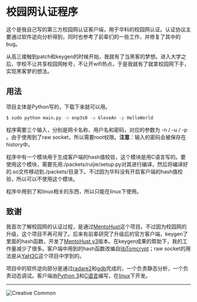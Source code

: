 # 校园网认证程序

这个是我自己写的第三方校园网认证客户端，用于华科的校园网认证。认证协议主要通过软件逆向分析得到，同时也参考了前辈们的一些工作，并修复了其中的bug。

从高三接触到patch和keygen的时候开始，我就有了当黑客的梦想。进入大学之后，学校不让共享校园网帐号，不让开wifi热点，于是我就有了就拿校园网下手，实现黑客梦的想法。

## 用法

项目主体是Python写的，下载下来就可以用。

```bash
$ sudo python main.py -n enp3s0 -u GloveAn -p HelloWorld
```

程序需要三个输入，分别是网卡名称、用户名和密码，对应的参数为 -n / -u / -p 。由于使用到了raw socket，所以需要root权限。**注意**：输入的密码会被保存在history中。

程序中有一个模块用于生成客户端的hash值校验，这个模块是用C语言写的。要使用这个模块，需要先用./packets/ruijie/setup.py对其进行编译，然后将编译好的.so文件移动到./packets/目录下。不过因为华科没有开启客户端的hash值校验，所以可以不使用这个模块。

程序中用到了和linux相关的东西，所以只能在linux下使用。

## 致谢

我首次了解校园网的认证过程，是通过[MentoHust](https://code.google.com/archive/p/mentohust/)这个项目。不过因为校园网的升级，这个项目不再可用了。后来有前辈研究了升级后的官方客户端，keygen了里面的hash函数，开发了[MentoHust v3](https://github.com/hyrathb/mentohust)版本。在keygen成果的帮助下，我的工作量减少了很多。客户端中用到的hash函数改编自[libTomcrypt](http://www.libtom.net/LibTomCrypt/)；raw socket的用法是从[YaH3C](https://github.com/humiaozuzu/YaH3C)这个项目中学到的。

项目中的软件逆向部分是通过[radare2](http://radare.org/r/)和[gdb](https://www.gnu.org/software/gdb/)完成的，一个负责静态分析，一个负责动态调试。客户端由[Python 3](https://www.python.org/)和[C语言](https://gcc.gnu.org/)编写，在[linux](https://www.linux.org/)下开发。

---

![Creative Common](https://i.creativecommons.org/l/by-nc-sa/4.0/88x31.png)
